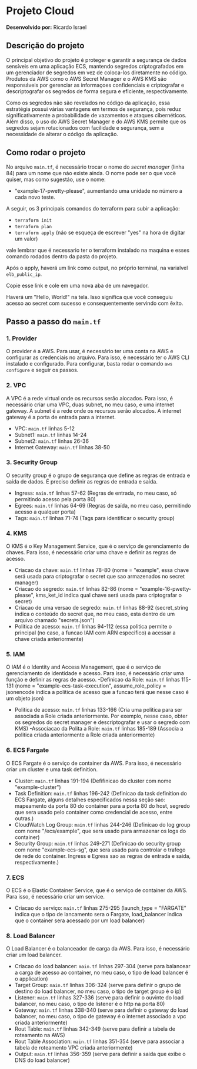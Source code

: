 # Projeto Cloud
**Desenvolvido por:** Ricardo Israel

## Descrição do projeto
O principal objetivo do projeto é proteger e garantir a segurança de dados sensíveis em uma aplicação ECS, mantendo segredos criptografados em um gerenciador de segredos em vez de coloca-los diretamente no código. Produtos da AWS como o AWS Secret Manager e o AWS KMS são responsáveis por gerenciar as informaçoes confidenciais e criptografar e descriptografar os segredos de forma segura e eficiente, respectivamente.

Como os segredos não são revelados no código da aplicação, essa estratégia possui várias vantagens em termos de segurança, pois reduz significativamente a probabilidade de vazamentos e ataques cibernéticos. Além disso, o uso do AWS Secret Manager e do AWS KMS permite que os segredos sejam rotacionados com facilidade e segurança, sem a necessidade de alterar o código da aplicação.

## Como rodar o projeto
No arquivo ```main.tf```, é necessário trocar o nome do *secret manager* (linha 84) para um nome que náo existe ainda. O nome pode ser o que vocë quiser, mas como sugestáo, use o nome:
- "example-17-pwetty-please", aumentando uma unidade no número a cada novo teste.

A seguir, os 3 principais comandos do terraform para subir a aplicação:
- ```terraform init```
- ```terraform plan```
- ```terraform apply``` (náo se esqueça de escrever "yes" na hora de digitar um valor)

vale lembrar que é necessario ter o terraform instalado na maquina e esses comando rodados dentro da pasta do projeto.

Após o apply, haverá um link como output, no próprio terminal, na varialvel ```elb_public_ip```.

Copie esse link e cole em uma nova aba de um navegador.

Haverá um "Hello, World!" na tela. Isso significa que você conseguiu acesso ao secret com sucesso e consequentemente servindo com êxito. 

## Passo a passo do ```main.tf```
### 1. Provider
O provider é a AWS. Para usar, é necessário ter uma conta na AWS e configurar as credenciais no arquivo. Para isso, é necessário ter o AWS CLI instalado e configurado. Para configurar, basta rodar o comando ```aws configure``` e seguir os passos.

### 2. VPC
A VPC é a rede virtual onde os recursos serão alocados. Para isso, é necessário criar uma VPC, duas subnet, no meu caso, e uma internet gateway. A subnet é a rede onde os recursos serão alocados. A internet gateway é a porta de entrada para a internet.
- VPC: ```main.tf``` linhas 5-12
- Subnet1: ```main.tf``` linhas 14-24
- Subnet2: ```main.tf``` linhas 26-36
- Internet Gateway: ```main.tf``` linhas 38-50

### 3. Security Group
O security group é o grupo de segurança que define as regras de entrada e saída de dados. É preciso definir as regras de entrada e saída.
- Ingress: ```main.tf``` linhas 57-62 (Regras de entrada, no meu caso, só permitindo acesso pela porta 80)
- Egrees: ```main.tf``` linhas 64-69 (Regras de saída, no meu caso, permitindo acesso a qualquer porta)
- Tags: ```main.tf``` linhas 71-74 (Tags para identificar o security group)

### 4. KMS
O KMS é o Key Management Service, que é o serviço de gerenciamento de chaves. Para isso, é necessário criar uma chave e definir as regras de acesso.
- Criacao da chave: ```main.tf``` linhas 78-80 (nome = "example", essa chave será usada para criptografar o secret que sao armazenados no secret manager)
- Criacao do segredo: ```main.tf``` linhas 82-86 (nome = "example-16-pwetty-please", kms_ket_id indica qual chave será usada para criptografar o secret)
- Criacao de uma versao de segredo: ```main.tf``` linhas 88-92 (secret_string indica o conteúdo do secret que, no meu caso, esta dentro de um arquivo chamado "secrets.json")
- Politica de acesso: ```main.tf``` linhas 94-112 (essa politica permite o principal (no caso, a funcao IAM com ARN especifico) a acessar a chave criada anteriormente)

### 5. IAM
O IAM é o Identity and Access Management, que é o serviço de gerenciamento de identidade e acesso. Para isso, é necessário criar uma função e definir as regras de acesso.
-Definicao da Role: ```main.tf``` linhas 115-131 (nome = "example-ecs-task-execution", assume_role_policy = jsonencode indica a politica de acesso que a funcao terá que nesse caso é um objeto json)
- Politica de acesso: ```main.tf``` linhas 133-166 (Cria uma politica para ser associada a Role criada anteriormente. Por exemplo, nesse caso, obter os segredos do secret manager e descriptografar e usar o segredo com KMS)
-Associacao da Polita a Role: ```main.tf``` linhas 185-189 (Associa a politica criada anteriormente a Role criada anteriormente)

### 6. ECS Fargate
O ECS Fargate é o serviço de container da AWS. Para isso, é necessário criar um cluster e uma task definition.
- Cluster: ```main.tf``` linhas 191-194 (Defifinicao do cluster com nome "example-cluster")
- Task Definition: ```main.tf``` linhas 196-242 (Definicao da task definition do ECS Fargate, alguns detalhes especificados nessa seção sao: mapeamento da porta 80 do container para a porta 80 do host, segredo que sera usado pelo container como credencial de acesso, entre outras.)
- CloudWatch Log Group: ```main.tf``` linhas 244-246 (Definicao do log group com nome "/ecs/example", que sera usado para armazenar os logs do container)
- Security Group: ```main.tf``` linhas 249-271 (Definicao do security group com nome "example-ecs-sg", que sera usado para controlar o trafego de rede do container. Ingress e Egress sao as regras de entrada e saida, respectivamente.)

### 7. ECS
O ECS é o Elastic Container Service, que é o serviço de container da AWS. Para isso, é necessário criar um service.
- Criacao do serviço: ```main.tf``` linhas 275-295 (launch_type = "FARGATE" indica que o tipo de lancamento sera o Fargate, load_balancer indica que o container sera acessado por um load balancer)

### 8. Load Balancer
O Load Balancer é o balanceador de carga da AWS. Para isso, é necessário criar um load balancer.
- Criacao do load balancer: ```main.tf``` linhas 297-304 (serve para balancear a carga de acesso ao container, no meu caso, o tipo de load balancer é o application)
- Target Group: ```main.tf``` linhas 306-324 (serve para definir o grupo de destino do load balancer, no meu caso, o tipo de target group é o ip)
- Listener: ```main.tf``` linhas 327-336 (serve para definir o ouvinte do load balancer, no meu caso, o tipo de listener é o http na porta 80)
- Gateway: ```main.tf``` linhas 338-340 (serve para definir o gateway do load balancer, no meu caso, o tipo de gateway é o internet associado a vpc criada anteriormente)
- Rout Table: ```main.tf``` linhas 342-349 (serve para definir a tabela de roteamento na AWS)
- Rout Table Association: ```main.tf``` linhas 351-354 (serve para associar a tabela de roteamento VPC criada anteriormente)
- Output: ```main.tf``` linhas 356-359 (serve para definir a saida que exibe o DNS do load balancer)
